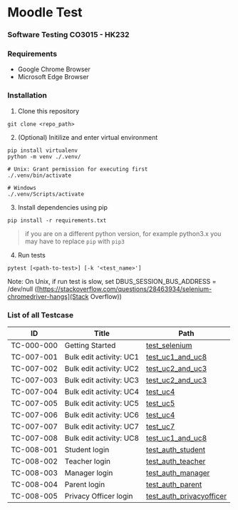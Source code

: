 # Moodle Test

### Software Testing CO3015 - HK232

### Requirements

- Google Chrome Browser
- Microsoft Edge Browser

### Installation

1. Clone this repository

```
git clone <repo_path>
```

2. (Optional) Initilize and enter virtual environment

```
pip install virtualenv
python -m venv ./.venv/

# Unix: Grant permission for executing first
./.venv/bin/activate

# Windows
./.venv/Scripts/activate
```

3. Install dependencies using pip

```
pip install -r requirements.txt
```

> if you are on a different python version, for example python3.x you may have to replace `pip` with `pip3`

4. Run tests

```
pytest [<path-to-test>] [-k '<test_name>']
```

Note: On Unix, if run test is slow, set DBUS_SESSION_BUS_ADDRESS = /dev/null ([https://stackoverflow.com/questions/28463934/selenium-chromedriver-hangs](Stack Overflow))

### List of all Testcase

| ID         | Title           | Path                                                       |
| ---------- | --------------- | ---------------------------------------------------------- |
| TC-000-000 | Getting Started | [test_selenium](tests/getting_started/test_selenium.py) |
| TC-007-001 | Bulk edit activity: UC1 | [test_uc1_and_uc8](tests/courses/bulk-edit-activity/test_uc.py) |
| TC-007-002 | Bulk edit activity: UC2 | [test_uc2_and_uc3](tests/courses/bulk-edit-activity/test_uc.py) |
| TC-007-003 | Bulk edit activity: UC3 | [test_uc2_and_uc3](tests/courses/bulk-edit-activity/test_uc.py) |
| TC-007-004 | Bulk edit activity: UC4 | [test_uc4](tests/courses/bulk-edit-activity/test_uc.py) |
| TC-007-005 | Bulk edit activity: UC5 | [test_uc5](tests/courses/bulk-edit-activity/test_uc.py) |
| TC-007-006 | Bulk edit activity: UC6 | [test_uc4](tests/courses/bulk-edit-activity/test_uc.py) |
| TC-007-007 | Bulk edit activity: UC7 | [test_uc7](tests/courses/bulk-edit-activity/test_uc.py) |
| TC-007-008 | Bulk edit activity: UC8 | [test_uc1_and_uc8](tests/courses/bulk-edit-activity/test_uc.py) |
| TC-008-001 | Student login | [test_auth_student](tests/authentication/test_login.py) |
| TC-008-002 | Teacher login | [test_auth_teacher](tests/authentication/test_login.py) |
| TC-008-003 | Manager login | [test_auth_manager](tests/authentication/test_login.py) |
| TC-008-004 | Parent login | [test_auth_parent](tests/authentication/test_login.py) |
| TC-008-005 | Privacy Officer login | [test_auth_privacyofficer](tests/authentication/test_login.py) |
